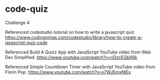# code-quiz
Challenge 4


Referenced codestudio tutorial on how to write a javascript quiz https://www.codingninjas.com/codestudio/library/how-to-create-a-javascript-quiz-code 

Referenced Build A Quizz App with JavaScript YouTube video from Web Dev Simplified. https://www.youtube.com/watch?v=riDzcEQbX6k 

Referenced Simple Countdown Timer with JavaScript YouTube video from Florin Pop. https://www.youtube.com/watch?v=x7WJEmxNlEs
